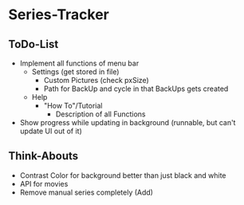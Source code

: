 # Series-Tracker

## ToDo-List
* Implement all functions of menu bar
    * Settings (get stored in file)
        * Custom Pictures (check pxSize)
        * Path for BackUp and cycle in that BackUps gets created 
    * Help
        * "How To"/Tutorial
            * Description of all Functions
* Show progress while updating in background (runnable, but can't update UI out of it)

## Think-Abouts
* Contrast Color for background better than just black and white
* API for movies
* Remove manual series completely (Add)